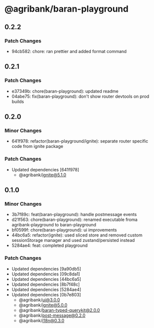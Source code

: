# @agribank/baran-playground

## 0.2.2

### Patch Changes

- 94cb582: chore: ran prettier and added format command

## 0.2.1

### Patch Changes

- e37349b: chore(baran-playground): updated readme
- 04abe75: fix(baran-playground): don't show router devtools on prod builds

## 0.2.0

### Minor Changes

- 641f978: refactor(baran-playground/ignite): separate router specific code from ignite package

### Patch Changes

- Updated dependencies [641f978]
  - @agribank/ignite@5.1.0

## 0.1.0

### Minor Changes

- 3b7f89c: feat(baran-playground): handle postmessage events
- d21f563: chore(baran-playground): renamed executable froma agribank-playground to baran-playground
- bf0599f: chore(baran-playground): ui improvements
- 44bc6a5: refactor(ignite): used sliced store and removed custom sessionStorage manager and used zustand/persisted instead
- 5284ae4: feat: completed playground

### Patch Changes

- Updated dependencies [9a90db5]
- Updated dependencies [09c8da1]
- Updated dependencies [44bc6a5]
- Updated dependencies [8b7f48c]
- Updated dependencies [5284ae4]
- Updated dependencies [0b7e803]
  - @agribank/ui@3.0.0
  - @agribank/ignite@5.0.0
  - @agribank/baran-typed-querykit@2.0.0
  - @agribank/post-message@0.2.0
  - @agribank/i18n@0.3.0
